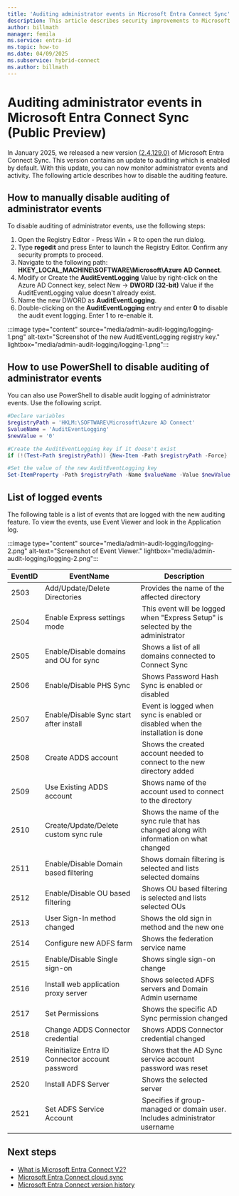 ```yaml
---
title: 'Auditing administrator events in Microsoft Entra Connect Sync'
description: This article describes security improvements to Microsoft Entra Connect Sync and how to enable logging of administrator activities.
author: billmath
manager: femila
ms.service: entra-id
ms.topic: how-to
ms.date: 04/09/2025
ms.subservice: hybrid-connect
ms.author: billmath
---
```


# Auditing administrator events in Microsoft Entra Connect Sync (Public Preview)

In January 2025, we released a new version [(2.4.129.0)](reference-connect-version-history.md#241290) of Microsoft Entra Connect Sync. This version contains an update to auditing which is enabled by default. With this update, you can now monitor administrator events and activity. The following article describes how to disable the auditing feature. 


## How to manually disable auditing of administrator events
To disable auditing of administrator events, use the following steps:

1. Open the Registry Editor - Press Win + R to open the run dialog. 
2. Type **regedit** and press Enter to launch the Registry Editor. Confirm any security prompts to proceed. 
3. Navigate to the following path: **HKEY_LOCAL_MACHINE\SOFTWARE\Microsoft\Azure AD Connect**. 
4. Modify or Create the **AuditEventLogging** Value by right-click on the Azure AD Connect key, select New -> **DWORD (32-bit)** Value if the AuditEventLogging value doesn't already exist. 
5. Name the new DWORD as **AuditEventLogging**. 
6. Double-clicking on the **AuditEventLogging** entry and enter **0** to disable the audit event logging. Enter 1 to re-enable it. 

:::image type="content" source="media/admin-audit-logging/logging-1.png" alt-text="Screenshot of the new AuditEventLogging registry key." lightbox="media/admin-audit-logging/logging-1.png":::


## How to use PowerShell to disable auditing of administrator events
You can also use PowerShell to disable audit logging of administrator events. Use the following script.

 ```powershell
 #Declare variables
 $registryPath = 'HKLM:\SOFTWARE\Microsoft\Azure AD Connect'
 $valueName = 'AuditEventLogging'
 $newValue = '0'

 #Create the AuditEventLogging key if it doesn't exist
 if (!(Test-Path $registryPath)) {New-Item -Path $registryPath -Force}

 #Set the value of the new AuditEventLogging key
 Set-ItemProperty -Path $registryPath -Name $valueName -Value $newValue
 ```

## List of logged events
The following table is a list of events that are logged with the new auditing feature. To view the events, use Event Viewer and look in the Application log. 

:::image type="content" source="media/admin-audit-logging/logging-2.png" alt-text="Screenshot of Event Viewer." lightbox="media/admin-audit-logging/logging-2.png":::

|EventID|EventName|Description|
|-----|-----|-----|
|2503|Add/Update/Delete Directories|Provides the name of the affected directory|
|2504|Enable Express settings mode| This event will be logged when "Express Setup" is selected by the administrator|
|2505|Enable/Disable domains and OU for sync| Shows a list of all domains connected to Connect Sync|
|2506|Enable/Disable PHS Sync| Shows Password Hash Sync is enabled or disabled|
|2507|Enable/Disable Sync start after install| Event is logged when sync is enabled or disabled when the installation is done|
|2508|Create ADDS account| Shows the created account needed to connect to the new directory added|
|2509|Use Existing ADDS account| Shows name of the account used to connect to the directory|
|2510|Create/Update/Delete custom sync rule| Shows the name of the sync rule that has changed along with information on what changed|
|2511|Enable/Disable Domain based filtering|Shows domain filtering is selected and lists selected domains|
|2512|Enable/Disable OU based filtering| Shows OU based filtering is selected and lists selected OUs |
|2513|User Sign-In method changed|Shows the old sign in method and the new one |
|2514|Configure new ADFS farm| Shows the federation service name|
|2515|Enable/Disable Single sign-on| Shows single sign-on change |
|2516|Install web application proxy server|Shows selected ADFS servers and Domain Admin username|
|2517|Set Permissions| Shows the specific AD Sync permission changed|
|2518|Change ADDS Connector credential| Shows ADDS Connector credential changed|
|2519|Reinitialize Entra ID Connector account password| Shows that the AD Sync service account password was reset|
|2520|Install ADFS Server| Shows the selected server|
|2521|Set ADFS Service Account| Specifies if group-managed or domain user. Includes administrator username|


 ## Next steps

- [What is Microsoft Entra Connect V2?](whatis-azure-ad-connect-v2.md)
- [Microsoft Entra Connect cloud sync](/azure/active-directory/cloud-sync/what-is-cloud-sync)
- [Microsoft Entra Connect version history](reference-connect-version-history.md)
